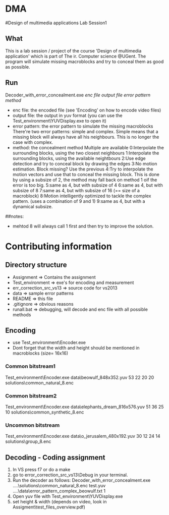 DMA
===

#Design of multimedia applications Lab Session1

## What
This is a lab session / project of the course 'Design of multimedia application' which is part of The ir. Computer science @UGent.
The program will simulate missing macroblocks and try to conceal them as good as possible.

## Run
Decoder_with_error_concealment.exe *enc file* *output file* *error pattern* *method*
* enc file: the encoded file (see 'Encoding' on how to encode video files)
* output file: the output in yuv format (you can use the Test_environment\YUVDisplay.exe to open it)
* error pattern: the error pattern to simulate the missing macroblocks
There're two error patterns: simple and complex. Simple means that a missing block will always have all his neighbours. 
This is no longer the case with complex.
* method: the concealment method Multiple are available
0:Interpolate the surrounding blocks, using the two closest neighbours
1:Interpolate the surrounding blocks, using the available neightbours
2:Use edge detection and try to conceal block by drawing the edges
3:No motion estimation. Block missing? Use the previous
4:Try to interpolate the motion vectors and use that to conceal the missing block. 
This is done by using a subsize of 2, the method may fall back on method 1 oif the error is too big.
5:same as 4, but with subsize of 4
6:same as 4, but with subsize of 8
7:same as 4, but with subsize of 16 (== size of a macroblock)
8:Motion intelligently optimized to tackle the complex pattern. (uses a combination of 9 and 1)
9:same as 4, but with a dynamical subsize.

##notes:
* mehtod 8 will always call 1 first and then try to improve the solution.

# Contributing information

## Directory structure
* Assignment => Contains the assignment
* Test_environment => exe's for encoding and measurement
* err_correction_src_vs13 => source code for vs2013
* data => sample error patterns
* README => this file
* .gitignore => obvious reasons
* runall.bat => debugging, will decode and enc file with all possible methods

## Encoding 
* use Test_environment\Encoder.exe 
* Dont forget that the width and height should be mentioned in macroblocks (size= 16x16)

### Common bitstream1
Test_environment\Encoder.exe data\beowulf_848x352.yuv 53 22 20 20 solutions\common_natural_8.enc

### Common bitstream2
Test_environment\Encoder.exe data\elephants_dream_816x576.yuv 51 36 25 10 solutions\common_synthetic_8.enc

### Uncommon bitstream
Test_environment\Encoder.exe data\o_jerusalem_480x192.yuv 30 12 24 14 solutions\group_8.enc

## Decoding - Coding assignment
1. In VS press f7 or do a make
2. go to error_correction_src_vs13\Debug in your terminal.
3. Run the decoder as follows: Decoder_with_error_concealment.exe ..\..\solutions\common_natural_8.enc test.yuv ..\..\data\error_pattern_complex_beowulf.txt 1
4. Open yuv file with Test_environment\YUVDisplay.exe
5. set height & width (depends on video, look in Assigment\test_files_overview.pdf)